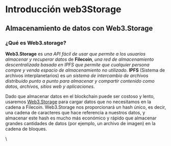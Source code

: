 # Introducción web3Storage

## Almacenamiento de datos con Web3.Storage

### ¿Qué es Web3.storage?

**Web3.Storage** es _una API fácil de usar que permite a los usuarios almacenar y recuperar datos_ de **Filecoin**, _una red de almacenamiento descentralizada basada en IPFS que permite que cualquier persona compre y venda espacio de almacenamiento no utilizado_. **IPFS** (Sistema de archivos interplanetarios) es _un sistema de intercambio de archivos distribuido punto a punto para almacenar y compartir contenido como datos, archivos, sitios web y aplicaciones._

Dado que almacenar datos en el blockchain puede ser costoso y lento, usaremos [Web3.Storage](https://web3.storage/) para cargar datos que no necesitamos en la cadena a Filecoin. Web3.Storage nos proporcionará un hash único, es decir, una cadena de caracteres que hace referencia a nuestros datos, y almacenar este hash es mucho más económico y rápido que almacenar grandes cantidades de datos (por ejemplo, un archivo de imagen) en la cadena de bloques.

\
